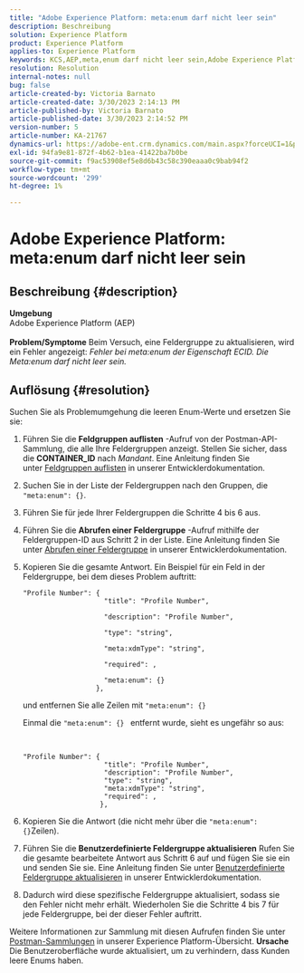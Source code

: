 ```yaml
---
title: "Adobe Experience Platform: meta:enum darf nicht leer sein"
description: Beschreibung
solution: Experience Platform
product: Experience Platform
applies-to: Experience Platform
keywords: KCS,AEP,meta,enum darf nicht leer sein,Adobe Experience Platform,Feldgruppen aktualisieren,Problemumgehung,Fehlerbehebung
resolution: Resolution
internal-notes: null
bug: false
article-created-by: Victoria Barnato
article-created-date: 3/30/2023 2:14:13 PM
article-published-by: Victoria Barnato
article-published-date: 3/30/2023 2:14:52 PM
version-number: 5
article-number: KA-21767
dynamics-url: https://adobe-ent.crm.dynamics.com/main.aspx?forceUCI=1&pagetype=entityrecord&etn=knowledgearticle&id=d7918023-05cf-ed11-b597-6045bd0065b6
exl-id: 94fa9e81-872f-4b62-b1ea-41422ba7b0be
source-git-commit: f9ac53908ef5e8d6b43c58c390eaaa0c9bab94f2
workflow-type: tm+mt
source-wordcount: '299'
ht-degree: 1%

---
```


# Adobe Experience Platform: meta:enum darf nicht leer sein

## Beschreibung {#description}

<b>Umgebung</b><br>Adobe Experience Platform (AEP)<br><br><b>Problem/Symptome</b>
Beim Versuch, eine Feldergruppe zu aktualisieren, wird ein Fehler angezeigt: *Fehler bei meta:enum der Eigenschaft ECID. Die Meta:enum darf nicht leer sein.*


## Auflösung {#resolution}


Suchen Sie als Problemumgehung die leeren Enum-Werte und ersetzen Sie sie:

1. Führen Sie die <b>Feldgruppen auflisten</b> -Aufruf von der Postman-API-Sammlung, die alle Ihre Feldergruppen anzeigt. Stellen Sie sicher, dass die <b>CONTAINER_ID</b> nach *Mandant*. Eine Anleitung finden Sie unter [Feldgruppen auflisten](https://developer.adobe.com/experience-platform-apis/references/schema-registry/#tag/Field-groups/operation/listFieldGroups) in unserer Entwicklerdokumentation.
2. Suchen Sie in der Liste der Feldergruppen nach den Gruppen, die `"meta:enum": {}`.
3. Führen Sie für jede Ihrer Feldergruppen die Schritte 4 bis 6 aus.
4. Führen Sie die <b>Abrufen einer Feldergruppe</b> -Aufruf mithilfe der Feldergruppen-ID aus Schritt 2 in der Liste. Eine Anleitung finden Sie unter [Abrufen einer Feldergruppe](https://developer.adobe.com/experience-platform-apis/references/schema-registry/#tag/Field-groups/operation/retrieveFieldGroup) in unserer Entwicklerdokumentation.
5. Kopieren Sie die gesamte Antwort. Ein Beispiel für ein Feld in der Feldergruppe, bei dem dieses Problem auftritt:




   ```clike
   "Profile Number": { 
                       "title": "Profile Number",                                     
                       "description": "Profile Number",                                    
                       "type": "string",                                     
                       "meta:xdmType": "string",                                    
                       "required": ,                                    
                       "meta:enum": {}                               
                     },
   ```



   und entfernen Sie alle Zeilen mit `"meta:enum": {}`



   Einmal die `"meta:enum": {} ` entfernt wurde, sieht es ungefähr so aus:

    

   ```clike
   "Profile Number": {
                       "title": "Profile Number",
                       "description": "Profile Number",
                       "type": "string",
                       "meta:xdmType": "string",
                       "required": ,
                      },
   ```

6. Kopieren Sie die Antwort (die nicht mehr über die `"meta:enum": {}`Zeilen).
7. Führen Sie die <b>Benutzerdefinierte Feldergruppe aktualisieren</b> Rufen Sie die gesamte bearbeitete Antwort aus Schritt 6 auf und fügen Sie sie ein und senden Sie sie. Eine Anleitung finden Sie unter [Benutzerdefinierte Feldergruppe aktualisieren](https://developer.adobe.com/experience-platform-apis/references/schema-registry/#tag/Field-groups/operation/patchFieldGroup) in unserer Entwicklerdokumentation.
8. Dadurch wird diese spezifische Feldergruppe aktualisiert, sodass sie den Fehler nicht mehr erhält. Wiederholen Sie die Schritte 4 bis 7 für jede Feldergruppe, bei der dieser Fehler auftritt.


Weitere Informationen zur Sammlung mit diesen Aufrufen finden Sie unter [Postman-Sammlungen](https://experienceleague.adobe.com/docs/experience-platform/landing/platform-apis/postman.html?lang=en#collections) in unserer Experience Platform-Übersicht.
<b>Ursache</b>
Die Benutzeroberfläche wurde aktualisiert, um zu verhindern, dass Kunden leere Enums haben.
